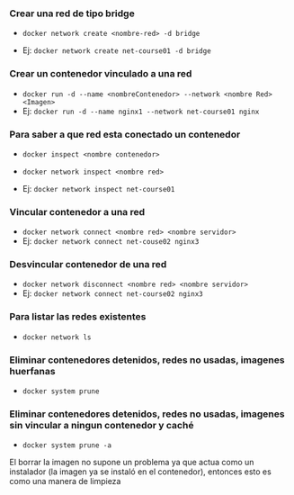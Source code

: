 ### Crear una red de tipo bridge

- `docker network create <nombre-red> -d bridge`
  
- Ej: `docker network create net-course01 -d bridge`


### Crear un contenedor vinculado a una red

- `docker run -d --name <nombreContenedor> --network <nombre Red> <Imagen>`
- Ej: `docker run -d --name nginx1 --network net-course01 nginx`

### Para saber a que red esta conectado un contenedor
- `docker inspect <nombre contenedor>`
- `docker network inspect <nombre red>`
  
- Ej: `docker network inspect net-course01`


### Vincular contenedor a una red

- `docker network connect <nombre red> <nombre servidor>`
- Ej: `docker network connect net-couse02 nginx3`


### Desvincular contenedor de una red

- `docker network disconnect <nombre red> <nombre servidor>`
- Ej: `docker network connect net-course02 nginx3`


### Para listar las redes existentes

- `docker network ls`

### Eliminar contenedores detenidos, redes no usadas, imagenes huerfanas

- `docker system prune`

### Eliminar contenedores detenidos, redes no usadas, imagenes sin vincular a ningun contenedor y caché

- `docker system prune -a`

El borrar la imagen no supone un problema ya que actua como un instalador (la imagen ya se instaló en el contenedor), entonces esto es como una manera de limpieza